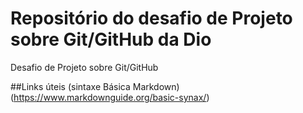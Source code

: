 # Repositório do desafio de Projeto sobre Git/GitHub da Dio
Desafio de Projeto sobre Git/GitHub

##Links úteis
(sintaxe Básica Markdown)(https://www.markdownguide.org/basic-synax/)
